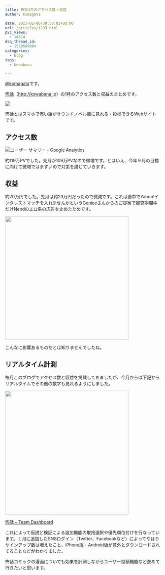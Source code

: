 ```yaml
---
title: 怖話1月のアクセス数・収益
author: komagata

date: 2013-02-06T08:58:01+00:00
url: /articles/1293.html
pvc_views:
  - 14314
dsq_thread_id:
  - 1528589004
categories:
  - blog
tags:
  - kowabana

---
```

[@komagata][1]です。

<a href="http://kowabana.jp" title="怖話" target="_blank">怖話</a>（<a href="http://kowabana.jp" title="怖話" target="_blank">http://kowabana.jp</a>）の1月のアクセス数と収益のまとめです。


  <a href="http://kowabana.jp"><img src="http://p.nanapi.jp/r/20120228/20120228194536_4f4cb050d3cc9.jpg" /></a>


怖話とはスマホで怖い話がサウンドノベル風に見れる・投稿できるWebサイトです。

## アクセス数


  <img src="https://lh6.googleusercontent.com/-U71siyPXUXc/URIV_l2RtjI/AAAAAAAACsE/g2wFIEZOhLM/s400/Screen%2520Shot%25202013-02-06%2520at%25205.34.14%2520PM.png" alt="ユーザー サマリー - Google Analytics" />


約119万PVでした。先月が109万PVなので微増です。とはいえ、今年９月の目標に向けて微増ではまずいので対策を講じていきます。

## 収益

約20万円でした。先月は約23万円だったので微減です。これは途中でYahoo!インタレストマッチを入れませんかという<a href="http://geniee.co.jp/" target="_blank">Geniee</a>さんからのご提案で審査期間中だけNendのエロ系の広告を止めたためです。


  <img width="400px" src="http://gyazo.com/a3419fb52390db23cda84f59d2a66a1c.png" />


こんなに影響あるものだとは知りませんでしたね。

## リアルタイム計測

毎月このブログでアクセス数と収益を掲載してきましたが、今月からは下記からリアルタイムでその他の数字も見れるようにしました。


  <a href="http://dashboard.fjord.jp/dashboards/1"><img width="400px" src="https://lh6.googleusercontent.com/-shB5Ft513B8/URDnVp2zUbI/AAAAAAAACrg/VAWWhitsbyM/s640/Screen%2520Shot%25202013-02-05%2520at%25207.59.48%2520PM.png" /></a>


[怖話 &#8211; Team Dashboard][2]

これによって仮説と検証による追加機能の取捨選択や優先順位付けを行なっています。１月に追加したSNSログイン（Twitter、Facebookなど）によってやはりサインアップ数は増えたこと、iPhone版・Android版が意外とダウンロードされてることなどがわかりました。

怖話コミックの漫画についても効果を計測しながらユーザー投稿機能など進めて行きたいと思います。

 [1]: http://twitter.com/komagata
 [2]: http://dashboard.fjord.jp/dashboards/1